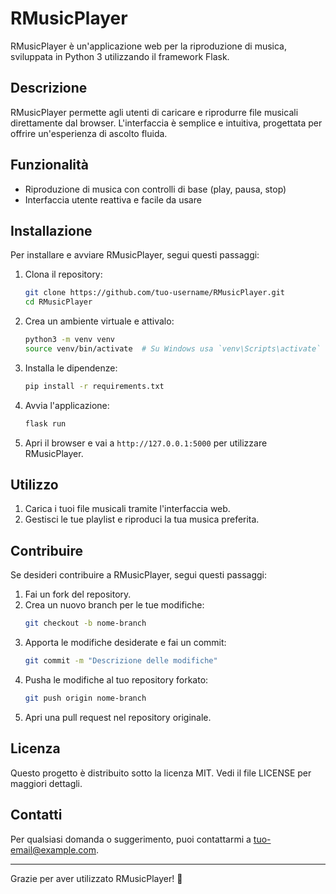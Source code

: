 # RMusicPlayer

RMusicPlayer è un'applicazione web per la riproduzione di musica, sviluppata in Python 3 utilizzando il framework Flask.

## Descrizione

RMusicPlayer permette agli utenti di caricare e riprodurre file musicali direttamente dal browser. L'interfaccia è semplice e intuitiva, progettata per offrire un'esperienza di ascolto fluida.

## Funzionalità

- Riproduzione di musica con controlli di base (play, pausa, stop)
- Interfaccia utente reattiva e facile da usare

## Installazione

Per installare e avviare RMusicPlayer, segui questi passaggi:

1. Clona il repository:
    ```bash
    git clone https://github.com/tuo-username/RMusicPlayer.git
    cd RMusicPlayer
    ```

2. Crea un ambiente virtuale e attivalo:
    ```bash
    python3 -m venv venv
    source venv/bin/activate  # Su Windows usa `venv\Scripts\activate`
    ```

3. Installa le dipendenze:
    ```bash
    pip install -r requirements.txt
    ```

4. Avvia l'applicazione:
    ```bash
    flask run
    ```

5. Apri il browser e vai a `http://127.0.0.1:5000` per utilizzare RMusicPlayer.

## Utilizzo

1. Carica i tuoi file musicali tramite l'interfaccia web.
2. Gestisci le tue playlist e riproduci la tua musica preferita.

## Contribuire

Se desideri contribuire a RMusicPlayer, segui questi passaggi:

1. Fai un fork del repository.
2. Crea un nuovo branch per le tue modifiche:
    ```bash
    git checkout -b nome-branch
    ```
3. Apporta le modifiche desiderate e fai un commit:
    ```bash
    git commit -m "Descrizione delle modifiche"
    ```
4. Pusha le modifiche al tuo repository forkato:
    ```bash
    git push origin nome-branch
    ```
5. Apri una pull request nel repository originale.

## Licenza

Questo progetto è distribuito sotto la licenza MIT. Vedi il file LICENSE per maggiori dettagli.

## Contatti

Per qualsiasi domanda o suggerimento, puoi contattarmi a tuo-email@example.com.

---

Grazie per aver utilizzato RMusicPlayer! 🎵
